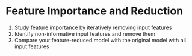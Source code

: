 # Feature Importance and Reduction
1. Study feature importance by iteratively removing input features
2. Identify non-informative input features and remove them
3. Compare your feature-reduced model with the original model with all input features